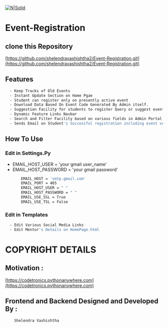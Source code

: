 
  [![N|Solid](https://cdn.iconscout.com/icon/free/png-256/django-13-1175187.png)](https://github.com/shelendravashishtha2/Event-Registration.git)
# Event-Registration
## clone this Repository 

   [https://github.com/shelendravashishtha2/Event-Registration.git](https://github.com/shelendravashishtha2/Event-Registration.git)
      
## Features

```sh
  - Keep Tracks of Old Events 
  - Instant Update Section on Home Pgae
  - Student can register only on presently active event 
  - Download Data Based On Event Code Generated By Admin itself.
  - Suggestion Facility for students to register Query or suggest event.
  - Dynamic Feature Links Navbar 
  - Search and Filter Facility based on various fields in Admin Portal 
  - Sends Email on Student's Successful registration including event venue and timing Details
```

## How To Use

  ### Edit in Settings.Py
  - EMAIL_HOST_USER = 'your gmail user_name'
  - EMAIL_HOST_PASSWORD = 'your gmail password'
```sh
       EMAIL_HOST = 'smtp.gmail.com'
       EMAIL_PORT = 465
       EMAIL_HOST_USER = " "
       EMAIL_HOST_PASSWORD = " "
       EMAIL_USE_SSL = True
       EMAIL_USE_TSL = False
```
  ### Edit in Templates
  ```sh
    - Edit Various Social Media Links
    - Edit Mentor's Details on HomePage.html
  ```

# COPYRIGHT DETAILS

  ## Motivation : 
    
   [https://codetronics.pythonanywhere.com](https://codetronics.pythonanywhere.com)
 
    
  ## Frontend and Backend Designed and Developed By : 
   
        Shelendra Vashishtha
   
